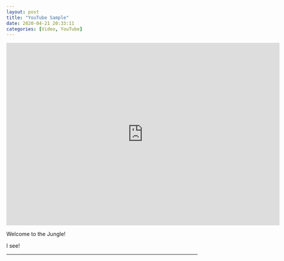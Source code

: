 ```yaml
---
layout: post
title: "YouTube Sample"
date: 2020-04-21 20:33:11
categories: [Video, YouTube]
---
```


<iframe class="madtinker_main" width="720" height="480" src="https://www.youtube.com/embed/y78W8e_zeTg" align="center" frameborder="0" allow="accelerometer; autoplay; encrypted-media; gyroscope; picture-in-picture" allowfullscreen></iframe>

Welcome to the Jungle!

I see!

---
